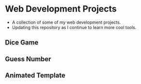 # Web Development Projects
- A collection of some of my web development projects.
- Updating this repository as I continue to learn more cool tools.

## Dice Game

## Guess Number

## Animated Template

